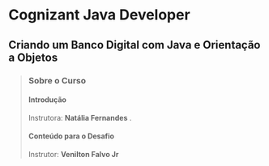 # Cognizant Java Developer

## Criando um Banco Digital com Java e Orientação a Objetos

> ### Sobre o Curso
>
> #### Introdução
> Instrutora: **Natália Fernandes**
> .
> #### Conteúdo para o Desafio
> Instrutor: **Venilton Falvo Jr**
>